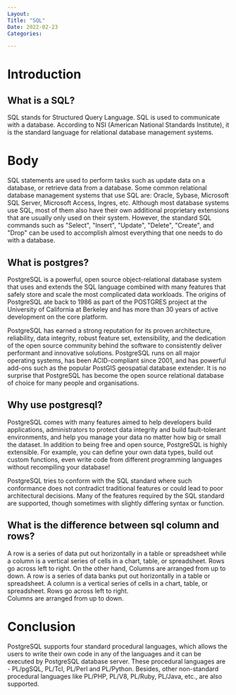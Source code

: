 ```yaml
---
Layout:
Title: "SQL"
Date: 2022-02-23
Categories:

---
```


# Introduction

## What is a SQL?

SQL stands for Structured Query Language. SQL is used to communicate with a database. According to 
NSI (American National Standards Institute), it is the standard language for relational database 
management systems.

# Body 

SQL statements are used to perform tasks such as update data on a database, or retrieve data from a 
database. Some common relational database management systems that use SQL are: Oracle, Sybase, Microsoft 
SQL Server, Microsoft Access, Ingres, etc.
Although most database systems use SQL, most of them also have their own additional proprietary extensions that 
are usually only used on their system. However, the standard SQL commands such as "Select", "Insert", "Update", 
"Delete", "Create", and "Drop" can be used to accomplish almost everything that one needs to do with a database.

## What is postgres?

PostgreSQL is a powerful, open source object-relational database system that uses and extends the SQL language 
combined with many features that safely store and scale the most complicated data workloads. The origins of PostgreSQL 
ate back to 1986 as part of the POSTGRES project at the University of California at Berkeley and has more than 30 years 
of active development on the core platform.

PostgreSQL has earned a strong reputation for its proven architecture, reliability, data integrity, robust feature set, 
extensibility, and the dedication of the open source community behind the software to consistently deliver performant and 
innovative solutions. PostgreSQL runs on all major operating systems, has been ACID-compliant since 2001, and has powerful
add-ons such as the popular PostGIS geospatial database extender. It is no surprise that PostgreSQL has become the open 
source relational database of choice for many people and organisations.

## Why use postgresql?

PostgreSQL comes with many features aimed to help developers build applications, administrators to protect data integrity and
build fault-tolerant environments, and help you manage your data no matter how big or small the dataset. In addition to being 
free and open source, PostgreSQL is highly extensible. For example, you can define your own data types, build out custom functions,
even write code from different programming languages without recompiling your database!

PostgreSQL tries to conform with the SQL standard where such conformance does not contradict traditional features or could lead to 
poor architectural decisions. Many of the features required by the SQL standard are supported, though sometimes with slightly differing 
syntax or function. 

## What is the difference between sql column and rows?

A row is a series of data put out horizontally in a table or spreadsheet while a column is a vertical series of cells in a chart, table, 
or spreadsheet.
Rows go across left to right. On the other hand, Columns are arranged from up to down.
A row is a series of data banks put out horizontally in a table or spreadsheet.
A column is a vertical series of cells in a chart, table, or spreadsheet.
Rows go across left to right.	
Columns are arranged from up to down.

# Conclusion
PostgreSQL supports four standard procedural languages, which allows the users to write their own code in any of the languages and it can be 
executed by PostgreSQL database server. These procedural languages are - PL/pgSQL, PL/Tcl, PL/Perl and PL/Python. Besides, other non-standard 
procedural languages like PL/PHP, PL/V8, PL/Ruby, PL/Java, etc., are also supported.
